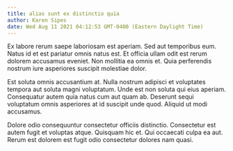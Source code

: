 ```yaml
---
title: alias sunt ex distinctio quia
author: Karen Sipes
date: Wed Aug 11 2021 04:12:53 GMT-0400 (Eastern Daylight Time)
---
```

Ex labore rerum saepe laboriosam est aperiam. Sed aut temporibus eum. Natus id et est pariatur omnis natus est. Et officia ullam odit est rerum dolorem accusamus eveniet. Non mollitia ea omnis et. Quia perferendis nostrum iure asperiores suscipit molestiae dolor.

 Est soluta omnis accusantium at. Nulla nostrum adipisci et voluptates tempora aut soluta magni voluptatum. Unde est non soluta qui eius aperiam. Consequatur autem quia natus cum aut quam ab. Deserunt sequi voluptatum omnis asperiores at id suscipit unde quod. Aliquid ut modi accusamus.

 Dolore odio consequuntur consectetur officiis distinctio. Consectetur est autem fugit et voluptas atque. Quisquam hic et. Qui occaecati culpa ea aut. Rerum est dolorem est fugit odio consectetur dolores nam quasi.